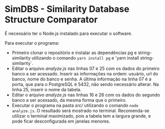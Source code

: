 # SimDBS - Similarity Database Structure Comparator
É necessário ter o Node.js instalado para executar o software.

Para executar o programa:
* Primeiro clonar o repositório e instalar as dependências pg e string-similarity utilizando o comando `yarn install pg` e 'yarn install string-similarity`.
* Editar o arquivo _analyze.js_ nas linhas 07 e 25 com os dados do primeiro banco a ser acessado. Inserir as informações na ordem: usuário, url do banco, nome do banco e senha. A última informação na linha 07 é a porta, que para o PostgreSQL é 5432, não sendo necessário alterar. Na linha 25, inserir o nome da tabela.
* Editar o arquivo _analyze.js_ nas linhas 16 e 26 com os dados do segundo banco a ser acessado, da mesma forma que o primeiro.
* Executar o programa na pasta _src/_ utilizando o comando `node analyze.js`. O resultado será mostrado no terminal. Recomenda-se utilizar o terminal maximizado, pois a tabela tem a largura grande, e pode ficar desconfigurada em janelas menores.
